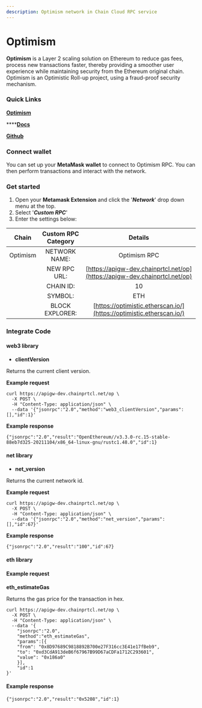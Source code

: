 ```yaml
---
description: Optimism network in Chain Cloud RPC service
---
```


# Optimism

**Optimism** is a Layer 2 scaling solution on Ethereum to reduce gas fees, process new transactions faster, thereby providing a smoother user experience while maintaining security from the Ethereum original chain. Optimism is an Optimistic Roll-up project, using a fraud-proof security mechanism.

### **Quick Links**[​](https://docs.chain.com/docs/cloud/supported-chains/optimism/#quick-links) <a href="#quick-links" id="quick-links"></a>

****[**Optimism**](https://www.optimism.io/)****

****[**Docs**](https://community.optimism.io/)**​**

****[**Github**](https://github.com/ethereum-optimism)****

### Connect wallet[​](https://docs.chain.com/docs/cloud/supported-chains/optimism/#connect-wallet) <a href="#connect-wallet" id="connect-wallet"></a>

You can set up your **MetaMask wallet** to connect to Optimism RPC. You can then perform transactions and interact with the network.

### Get started[​](https://docs.chain.com/docs/cloud/supported-chains/optimism/#get-started) <a href="#get-started" id="get-started"></a>

1. Open your **Metamask Extension** and click the '_**Network**_' drop down menu at the top.
2. Select '_**Custom RPC**_'
3. Enter the settings below:

|  Chain   | Custom RPC Category |                                  Details                                   |
| :------: | :-----------------: | :------------------------------------------------------------------------: |
| Optimism |    NETWORK NAME:    |                                Optimism RPC                                |
|          |    NEW RPC URL:     | [https://apigw-dev.chainprtcl.net/op](https://apigw-dev.chainprtcl.net/op) |
|          |      CHAIN ID:      |                                     10                                     |
|          |       SYMBOL:       |                                    ETH                                     |
|          |   BLOCK EXPLORER:   |    [https://optimistic.etherscan.io/](https://optimistic.etherscan.io/)    |

### Integrate Code[​](https://docs.chain.com/docs/cloud/supported-chains/optimism/#gnosis-1) <a href="#gnosis-1" id="gnosis-1"></a>

#### web3 library[​](https://docs.chain.com/docs/cloud/supported-chains/optimism/#web3-library) <a href="#web3-library" id="web3-library"></a>

* **clientVersion**

Returns the current client version.

**Example request**[**​**](https://docs.chain.com/docs/cloud/supported-chains/optimism/#example-request)

```
curl https://apigw-dev.chainprtcl.net/op \
  -X POST \
  -H "Content-Type: application/json" \
  --data '{"jsonrpc":"2.0","method":"web3_clientVersion","params":[],"id":1}'
```

**Example response**[**​**](https://docs.chain.com/docs/cloud/supported-chains/optimism/#example-response)

```
{"jsonrpc":"2.0","result":"OpenEthereum//v3.3.0-rc.15-stable-88eb7d325-20211104/x86_64-linux-gnu/rustc1.48.0","id":1}
```

#### net library[​](https://docs.chain.com/docs/cloud/supported-chains/optimism/#net-library) <a href="#net-library" id="net-library"></a>

* **net\_version**

Returns the current network id.

**Example request**[**​**](https://docs.chain.com/docs/cloud/supported-chains/optimism/#example-request-1)

```
curl https://apigw-dev.chainprtcl.net/op \
  -X POST \
  -H "Content-Type: application/json" \
  --data '{"jsonrpc":"2.0","method":"net_version","params":[],"id":67}'
```

**Example response**[**​**](https://docs.chain.com/docs/cloud/supported-chains/optimism/#example-response-1)

```
{"jsonrpc":"2.0","result":"100","id":67}
```

#### eth library[​](https://docs.chain.com/docs/cloud/supported-chains/optimism/#eth-library) <a href="#eth-library" id="eth-library"></a>

#### Example request[​](https://docs.chain.com/docs/cloud/supported-chains/optimism/#example-request-2) <a href="#example-request-2" id="example-request-2"></a>

**eth\_estimateGas**

Returns the gas price for the transaction in hex.

```
curl https://apigw-dev.chainprtcl.net/op \
  -X POST \
  -H "Content-Type: application/json" \
  --data '{
    "jsonrpc":"2.0",
    "method":"eth_estimateGas",
    "params":[{
    "from": "0x8D97689C9818892B700e27F316cc3E41e17fBeb9",
    "to": "0xd3CdA913deB6f67967B99D67aCDFa1712C293601",
    "value": "0x186a0"
    }],
    "id":1
}'
```

#### Example response[​](https://docs.chain.com/docs/cloud/supported-chains/optimism/#example-response-2) <a href="#example-response-2" id="example-response-2"></a>

```
{"jsonrpc":"2.0","result":"0x5208","id":1}
```